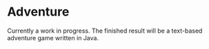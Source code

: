 Adventure
=========

Currently a work in progress. The finished result will be a text-based adventure game written in Java.
